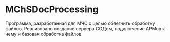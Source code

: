 # MChSDocProcessing
Программа, разработанная для МЧС с целью облегчить обработку файлов.
Реализовано создание сервера СОДом, подключение АРМов к нему и базовая обработка файлов.
